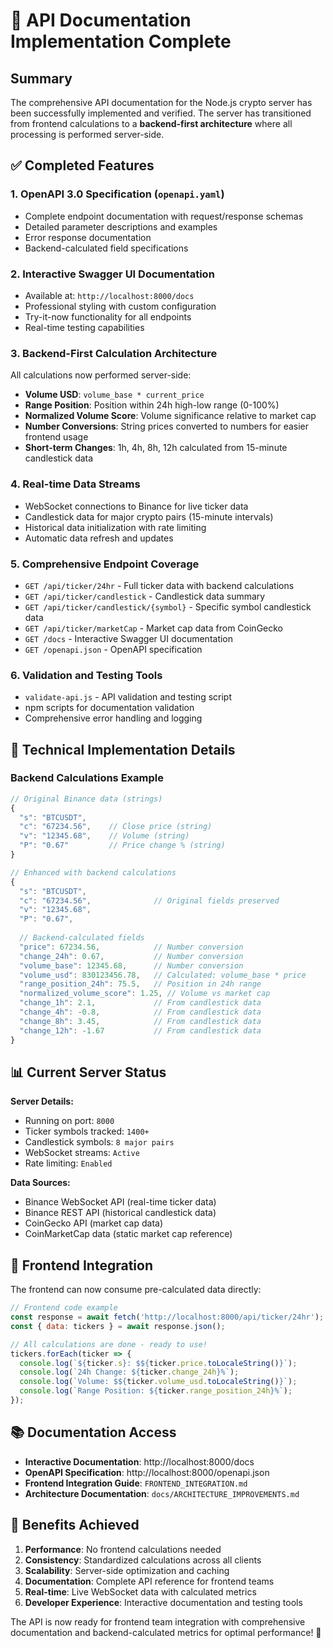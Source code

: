 # 🎉 API Documentation Implementation Complete

## Summary

The comprehensive API documentation for the Node.js crypto server has been successfully implemented and verified. The server has transitioned from frontend calculations to a **backend-first architecture** where all processing is performed server-side.

## ✅ Completed Features

### 1. **OpenAPI 3.0 Specification** (`openapi.yaml`)
- Complete endpoint documentation with request/response schemas
- Detailed parameter descriptions and examples
- Error response documentation
- Backend-calculated field specifications

### 2. **Interactive Swagger UI Documentation**
- Available at: `http://localhost:8000/docs`
- Professional styling with custom configuration
- Try-it-now functionality for all endpoints
- Real-time testing capabilities

### 3. **Backend-First Calculation Architecture**
All calculations now performed server-side:
- **Volume USD**: `volume_base * current_price`
- **Range Position**: Position within 24h high-low range (0-100%)
- **Normalized Volume Score**: Volume significance relative to market cap
- **Number Conversions**: String prices converted to numbers for easier frontend usage
- **Short-term Changes**: 1h, 4h, 8h, 12h calculated from 15-minute candlestick data

### 4. **Real-time Data Streams**
- WebSocket connections to Binance for live ticker data
- Candlestick data for major crypto pairs (15-minute intervals)
- Historical data initialization with rate limiting
- Automatic data refresh and updates

### 5. **Comprehensive Endpoint Coverage**
- `GET /api/ticker/24hr` - Full ticker data with backend calculations
- `GET /api/ticker/candlestick` - Candlestick data summary
- `GET /api/ticker/candlestick/{symbol}` - Specific symbol candlestick data
- `GET /api/ticker/marketCap` - Market cap data from CoinGecko
- `GET /docs` - Interactive Swagger UI documentation
- `GET /openapi.json` - OpenAPI specification

### 6. **Validation and Testing Tools**
- `validate-api.js` - API validation and testing script
- npm scripts for documentation validation
- Comprehensive error handling and logging

## 🔧 Technical Implementation Details

### Backend Calculations Example
```javascript
// Original Binance data (strings)
{
  "s": "BTCUSDT",
  "c": "67234.56",    // Close price (string)
  "v": "12345.68",    // Volume (string)
  "P": "0.67"         // Price change % (string)
}

// Enhanced with backend calculations
{
  "s": "BTCUSDT",
  "c": "67234.56",              // Original fields preserved
  "v": "12345.68",
  "P": "0.67",
  
  // Backend-calculated fields
  "price": 67234.56,            // Number conversion
  "change_24h": 0.67,           // Number conversion
  "volume_base": 12345.68,      // Number conversion
  "volume_usd": 830123456.78,   // Calculated: volume_base * price
  "range_position_24h": 75.5,   // Position in 24h range
  "normalized_volume_score": 1.25, // Volume vs market cap
  "change_1h": 2.1,             // From candlestick data
  "change_4h": -0.8,            // From candlestick data
  "change_8h": 3.45,            // From candlestick data
  "change_12h": -1.67           // From candlestick data
}
```

## 📊 Current Server Status

**Server Details:**
- Running on port: `8000`
- Ticker symbols tracked: `1400+`
- Candlestick symbols: `8 major pairs`
- WebSocket streams: `Active`
- Rate limiting: `Enabled`

**Data Sources:**
- Binance WebSocket API (real-time ticker data)
- Binance REST API (historical candlestick data)
- CoinGecko API (market cap data)
- CoinMarketCap data (static market cap reference)

## 🚀 Frontend Integration

The frontend can now consume pre-calculated data directly:

```javascript
// Frontend code example
const response = await fetch('http://localhost:8000/api/ticker/24hr');
const { data: tickers } = await response.json();

// All calculations are done - ready to use!
tickers.forEach(ticker => {
  console.log(`${ticker.s}: $${ticker.price.toLocaleString()}`);
  console.log(`24h Change: ${ticker.change_24h}%`);
  console.log(`Volume: $${ticker.volume_usd.toLocaleString()}`);
  console.log(`Range Position: ${ticker.range_position_24h}%`);
});
```

## 📚 Documentation Access

- **Interactive Documentation**: http://localhost:8000/docs
- **OpenAPI Specification**: http://localhost:8000/openapi.json  
- **Frontend Integration Guide**: `FRONTEND_INTEGRATION.md`
- **Architecture Documentation**: `docs/ARCHITECTURE_IMPROVEMENTS.md`

## 🎯 Benefits Achieved

1. **Performance**: No frontend calculations needed
2. **Consistency**: Standardized calculations across all clients
3. **Scalability**: Server-side optimization and caching
4. **Documentation**: Complete API reference for frontend teams
5. **Real-time**: Live WebSocket data with calculated metrics
6. **Developer Experience**: Interactive documentation and testing tools

The API is now ready for frontend team integration with comprehensive documentation and backend-calculated metrics for optimal performance! 🚀
